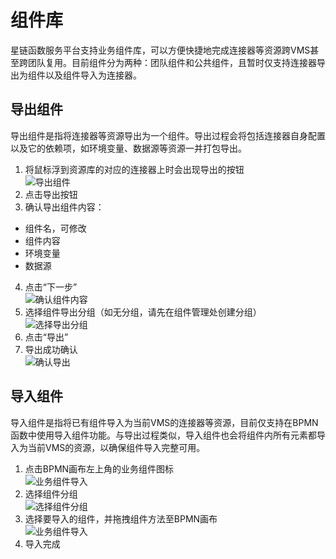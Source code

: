 # 组件库
星链函数服务平台支持业务组件库，可以方便快捷地完成连接器等资源跨VMS甚至跨团队复用。目前组件分为两种：团队组件和公共组件，且暂时仅支持连接器导出为组件以及组件导入为连接器。  
## 导出组件
导出组件是指将连接器等资源导出为一个组件。导出过程会将包括连接器自身配置以及它的依赖项，如环境变量、数据源等资源一并打包导出。  
1. 将鼠标浮到资源库的对应的连接器上时会出现导出的按钮   
![导出组件](../../../../../image/Starlink/dev/export-component.png)
2. 点击导出按钮
3. 确认导出组件内容：
- 组件名，可修改
- 组件内容
- 环境变量
- 数据源
4. 点击“下一步”  
![确认组件内容](../../../../../image/Starlink/dev/confirm-component.png)
5. 选择组件导出分组（如无分组，请先在组件管理处创建分组）  
![选择导出分组](../../../../../image/Starlink/dev/select-export-team.png)
6. 点击“导出”
7. 导出成功确认  
![确认导出](../../../../../image/Starlink/dev/confirm-export.png)
## 导入组件
导入组件是指将已有组件导入为当前VMS的连接器等资源，目前仅支持在BPMN函数中使用导入组件功能。与导出过程类似，导入组件也会将组件内所有元素都导入为当前VMS的资源，以确保组件导入完整可用。  
1. 点击BPMN画布左上角的业务组件图标  
![业务组件导入](../../../../../image/Starlink/dev/import-component-entrance.png)
2. 选择组件分组  
![选择组件分组](../../../../../image/Starlink/dev/select-import-team.png)
3. 选择要导入的组件，并拖拽组件方法至BPMN画布  
![业务组件导入](../../../../../image/Starlink/dev/import-component.png)
4. 导入完成